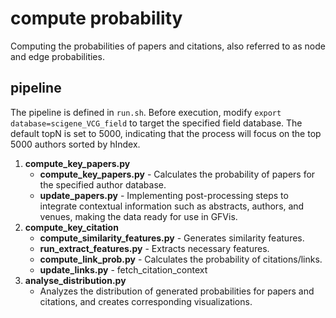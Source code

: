 # compute probability

Computing the probabilities of papers and citations, also referred to as node and edge probabilities.

## pipeline

The pipeline is defined in `run.sh`. Before execution, modify `export database=scigene_VCG_field` to target the specified field database. The default topN is set to 5000, indicating that the process will focus on the top 5000 authors sorted by hIndex.

1. **compute_key_papers.py**
   - **compute_key_papers.py** - Calculates the probability of papers for the specified author database.
   - **update_papers.py** - Implementing post-processing steps to integrate contextual information such as abstracts, authors, and venues, making the data ready for use in GFVis.
2. **compute_key_citation**
   - **compute_similarity_features.py** - Generates similarity features.
   - **run_extract_features.py** - Extracts necessary features.
   - **compute_link_prob.py** - Calculates the probability of citations/links.
   - **update_links.py** - fetch_citation_context
3. **analyse_distribution.py**
   - Analyzes the distribution of generated probabilities for papers and citations, and creates corresponding visualizations.